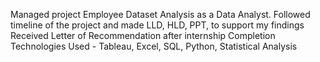 Managed project Employee Dataset Analysis as a Data Analyst.
Followed timeline of the project and made LLD, HLD, PPT, to support my findings
Received Letter of Recommendation after internship Completion
Technologies Used - Tableau, Excel, SQL, Python, Statistical Analysis 
